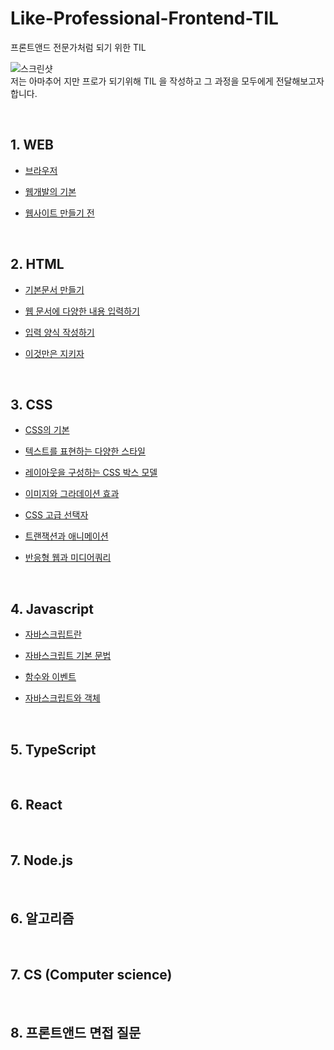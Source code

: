 # Like-Professional-Frontend-TIL

프론트앤드 전문가처럼 되기 위한 TIL

![스크린샷](https://user-images.githubusercontent.com/48710889/172058131-ff0f6eb8-3c2b-4b52-b689-a27e94280460.jpg)
<br>
저는 아마추어 지만 프로가 되기위해 TIL 을 작성하고 그 과정을 모두에게 전달해보고자 합니다.

<br>

## 1. WEB

-   [브라우저](https://github.com/realdevelope/Like-Professional-Frontend-TIL/blob/master/Web/%EB%B8%8C%EB%9D%BC%EC%9A%B0%EC%A0%80.md)

-   [웹개발의 기본](https://github.com/realdevelope/Like-Professional-Frontend-TIL/blob/master/Web/%EC%9B%B9%EA%B0%9C%EB%B0%9C%EC%9D%98_%EA%B8%B0%EB%B3%B8.md)

-   [웹사이트 만들기 전](https://github.com/realdevelope/Like-Professional-Frontend-TIL/blob/master/Web/%EC%9B%B9%EC%82%AC%EC%9D%B4%ED%8A%B8%20%EB%A7%8C%EB%93%A4%EA%B8%B0%20%EC%A0%84.md)

<br>

## 2. HTML

-   [기본문서 만들기](https://github.com/realdevelope/Like-Professional-Frontend-TIL/blob/master/HTML/%EA%B8%B0%EB%B3%B8%EB%AC%B8%EC%84%9C_%EB%A7%8C%EB%93%A4%EA%B8%B0.md)

-   [웹 문서에 다양한 내용 입력하기](https://github.com/realdevelope/Like-Professional-Frontend-TIL/blob/master/HTML/%EC%9B%B9_%EB%AC%B8%EC%84%9C%EC%97%90_%EB%8B%A4%EC%96%91%ED%95%9C_%EB%82%B4%EC%9A%A9_%EC%9E%85%EB%A0%A5%ED%95%98%EA%B8%B0.md)

-   [입력 양식 작성하기](https://github.com/realdevelope/Like-Professional-Frontend-TIL/blob/master/HTML/%EC%9E%85%EB%A0%A5_%EC%96%91%EC%8B%9D_%EC%9E%91%EC%84%B1%ED%95%98%EA%B8%B0.md)

-   [이것만은 지키자](https://github.com/realdevelope/Like-Professional-Frontend-TIL/blob/master/HTML/%EC%9D%B4%EA%B2%83%EB%A7%8C%EC%9D%80_%EC%A7%80%ED%82%A4%EC%9E%90.md)

<br>

## 3. CSS

-   [CSS의 기본](https://github.com/realdevelope/Like-Professional-Frontend-TIL/blob/master/CSS/CSS%EC%9D%98_%EA%B8%B0%EB%B3%B8.md)

-   [텍스트를 표현하는 다양한 스타일](https://github.com/kebin0613/Like-Professional-Frontend-TIL/blob/master/CSS/%ED%85%8D%EC%8A%A4%ED%8A%B8%EB%A5%BC%20%ED%91%9C%ED%98%84%ED%95%98%EB%8A%94%20%EB%8B%A4%EC%96%91%ED%95%9C%20%EC%8A%A4%ED%83%80%EC%9D%BC.md)

-   [레이아웃을 구성하는 CSS 박스 모델](https://github.com/realdevelope/Like-Professional-Frontend-TIL/blob/master/CSS/%EB%A0%88%EC%9D%B4%EC%95%84%EC%9B%83%EC%9D%84_%EA%B5%AC%EC%84%B1%ED%95%98%EB%8A%94_CSS_%EB%B0%95%EC%8A%A4_%EB%AA%A8%EB%8D%B8.md)

-   [이미지와 그라데이션 효과](https://github.com/realdevelope/Like-Professional-Frontend-TIL/blob/master/CSS/%EC%9D%B4%EB%AF%B8%EC%A7%80%EC%99%80_%EA%B7%B8%EB%9D%BC%EB%8D%B0%EC%9D%B4%EC%85%98_%ED%9A%A8%EA%B3%BC.md)

-   [CSS 고급 선택자](https://github.com/kebin0613/Like-Professional-Frontend-TIL/blob/master/CSS/CSS%20%EA%B3%A0%EA%B8%89%20%EC%84%A0%ED%83%9D%EC%9E%90.md)

-   [트랜잭션과 애니메이션](https://github.com/realdevelope/Like-Professional-Frontend-TIL/blob/master/CSS/%ED%8A%B8%EB%9E%9C%EC%A7%80%EC%85%98%EA%B3%BC_%EC%95%A0%EB%8B%88%EB%A9%94%EC%9D%B4%EC%85%98.md)

-   [반응형 웹과 미디어쿼리](https://github.com/realdevelope/Like-Professional-Frontend-TIL/blob/master/CSS/%EB%B0%98%EC%9D%91%ED%98%95_%EC%9B%B9%EA%B3%BC_%EB%AF%B8%EB%94%94%EC%96%B4%EC%BF%BC%EB%A6%AC.md)

<br>

## 4. Javascript

-   [자바스크립트란](https://github.com/realdevelope/Like-Professional-Frontend-TIL/blob/master/Javascript/%EC%9E%90%EB%B0%94%EC%8A%A4%ED%81%AC%EB%A6%BD%ED%8A%B8%EB%9E%80.md)

-   [자바스크립트 기본 문법](https://github.com/realdevelope/Like-Professional-Frontend-TIL/blob/master/Javascript/%EC%9E%90%EB%B0%94%EC%8A%A4%ED%81%AC%EB%A6%BD%ED%8A%B8_%EA%B8%B0%EB%B3%B8%EB%AC%B8%EB%B2%95.md)

-   [함수와 이벤트](https://github.com/realdevelope/Like-Professional-Frontend-TIL/blob/master/Javascript/%ED%95%A8%EC%88%98%EC%99%80_%EC%9D%B4%EB%B2%A4%ED%8A%B8.md)

-   [자바스크립트와 객체](https://github.com/realdevelope/Like-Professional-Frontend-TIL/blob/master/Javascript/%EC%9E%90%EB%B0%94%EC%8A%A4%ED%81%AC%EB%A6%BD%ED%8A%B8%EC%99%80_%EA%B0%9D%EC%B2%B4.md)

<br>

## 5. TypeScript

<br>

## 6. React

<br>

## 7. Node.js

<br>

## 6. 알고리즘

<br>

## 7. CS (Computer science)

<br>

## 8. 프론트앤드 면접 질문
